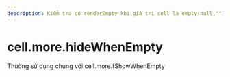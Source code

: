 ```yaml
---
description: Kiểm tra có renderEmpty khi giá trị cell là empty(null,"") ko
---
```


# cell.more.hideWhenEmpty

Thường sử dụng chung với cell.more.fShowWhenEmpty
